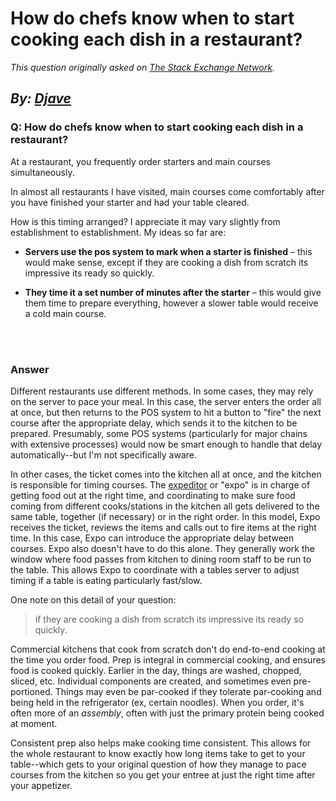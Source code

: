 # How do chefs know when to start cooking each dish in a restaurant?

_This question originally asked on [The Stack Exchange Network](https://cooking.stackexchange.com/q/105458)._

_By: [Djave](https://cooking.stackexchange.com/u/81289)_
<br>
--------------------------------------------
### Q: How do chefs know when to start cooking each dish in a restaurant?
<p>At a restaurant, you frequently order starters and main courses simultaneously. </p>

<p>In almost all restaurants I have visited, main courses come comfortably after you have finished your starter and had your table cleared.</p>

<p>How is this timing arranged? I appreciate it may vary slightly from establishment to establishment. My ideas so far are:</p>

<ul>
<li><p><strong>Servers use the pos system to mark when a starter is finished</strong> 
– this would make sense, except if they are cooking a dish from scratch its impressive its ready so quickly.</p></li>
<li><p><strong>They time it a set number of minutes after the starter</strong> – this would give them time to prepare everything, however a slower table would receive a cold main course.</p></li>
</ul>

<br><br>
### Answer 
<p>Different restaurants use different methods. In some cases, they may rely on the server to pace your meal. In this case, the server enters the order all at once, but then returns to the POS system to hit a button to "fire" the next course after the appropriate delay, which sends it to the kitchen to be prepared. Presumably, some POS systems (particularly for major chains with extensive processes) would now be smart enough to handle that delay automatically--but I'm not specifically aware.</p>

<p>In other cases, the ticket comes into the kitchen all at once, and the kitchen is responsible for timing courses. The <a href="https://work.chron.com/meaning-expeditor-restaurant-26539.html" rel="noreferrer">expeditor</a> or "expo" is in charge of getting food out at the right time, and coordinating to make sure food coming from different cooks/stations in the kitchen all gets delivered to the same table, together (if necessary) or in the right order. In this model, Expo receives the ticket, reviews the items and calls out to fire items at the right time. In this case, Expo can introduce the appropriate delay between courses. Expo also doesn't have to do this alone. They generally work the window where food passes from kitchen to dining room staff to be run to the table. This allows Expo to coordinate with a tables server to adjust timing if a table is eating particularly fast/slow. </p>

<p>One note on this detail of your question:</p>

<blockquote>
  <p>if they are cooking a dish from scratch its impressive its ready so quickly.</p>
</blockquote>

<p>Commercial kitchens that cook from scratch don't do end-to-end cooking at the time you order food. Prep is integral in commercial cooking, and ensures food is cooked quickly. Earlier in the day, things are washed, chopped, sliced, etc. Individual components are created, and sometimes even pre-portioned. Things may even be par-cooked if they tolerate par-cooking and being held in the refrigerator (ex, certain noodles). When you order, it's often more of an <em>assembly</em>, often with just the primary protein being cooked at moment. </p>

<p>Consistent prep also helps make cooking time consistent. This allows for the whole restaurant to know exactly how long items take to get to your table--which gets to your original question of how they manage to pace courses from the kitchen so you get your entree at just the right time after your appetizer.</p>

